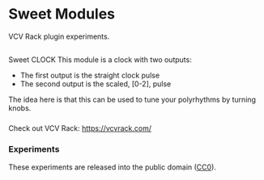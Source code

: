 
# Sweet Modules
VCV Rack plugin experiments.
##
Sweet CLOCK
This module is a clock with two outputs:
* The first output is the straight clock pulse
* The second output is the scaled, [0-2], pulse

The idea here is that this can be used to tune your polyrhythms by turning knobs.

###
Check out VCV Rack: https://vcvrack.com/

### Experiments

These experiments are released into the public domain ([CC0](https://creativecommons.org/publicdomain/zero/1.0/)).
